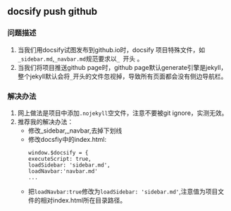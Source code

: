 ## docsify push github <!-- {docsify-ignore} -->
### 问题描述
1. 当我们用docsify试图发布到github.io时，docsify 项目特殊文件，如`_sidebar.md`,`_navbar.md`规范要求以`_ `开头 。
2. 当我们将项目推送github page时，github page默认generate引擎是jekyll，整个jekyll默认会将`_`开头的文件忽视掉，导致所有页面都会没有侧边导航栏。
### 解决办法
1. 网上做法是项目中添加`.nojekyll`空文件，注意不要被git ignore，实测无效。
2. 推荐我的解决办法：
   - 修改_sidebar,_navbar,去掉下划线
   - 修改docsfiy中的index.html:
        ```
        window.$docsify = {
      executeScript: true,
      loadSidebar: 'sidebar.md',
      loadNavbar:'navbar.md'
     ...
        ```
   - 把`loadNavbar:true`修改为`loadSidebar: 'sidebar.md'`,注意值为项目文件的相对index.html所在目录路径。